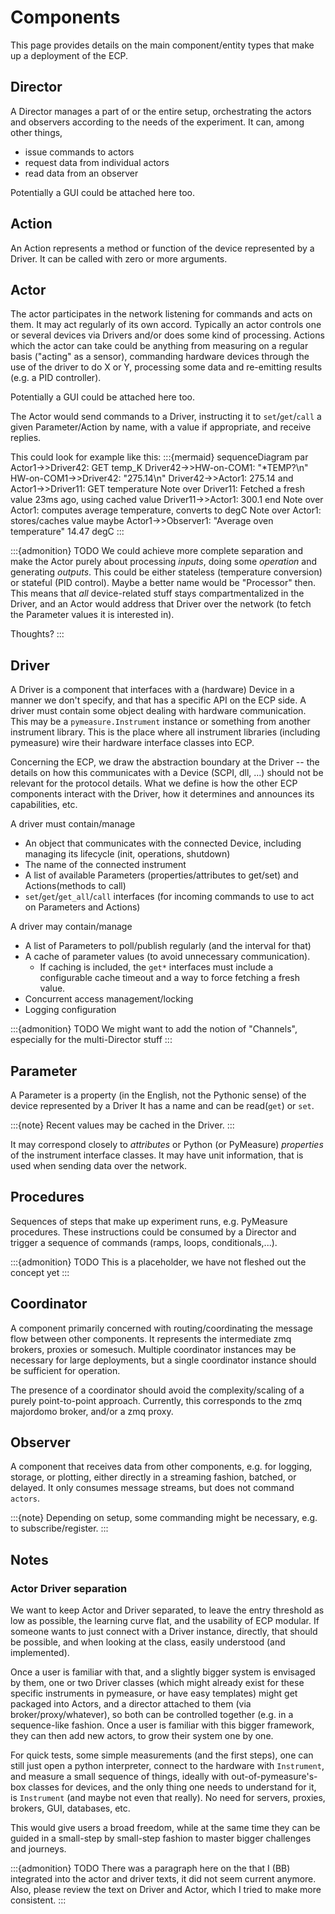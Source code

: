 # Components

This page provides details on the main component/entity types that make up a deployment of the ECP.

## Director
A Director manages a part of or the entire setup, orchestrating the actors and observers according to the needs of the experiment.
It can, among other things, 
* issue commands to actors
* request data from individual actors
* read data from an observer

Potentially a GUI could be attached here too.

## Action
An Action represents a method or function of the device represented by a Driver.
It can be called with zero or more arguments.

## Actor
The actor participates in the network listening for commands and acts on them. 
It may act regularly of its own accord.
Typically an actor controls one or several devices via Drivers and/or does some kind of processing.
Actions which the actor can take could be anything from measuring on a regular basis ("acting" as a sensor), commanding hardware devices through the use of the driver to do X or Y, processing some data and re-emitting results (e.g. a PID controller).

Potentially a GUI could be attached here too.

The Actor would send commands to a Driver, instructing it to `set`/`get`/`call` a given Parameter/Action by name, with a value if appropriate, and receive replies.

This could look for example like this:
:::{mermaid}
sequenceDiagram
    par
        Actor1->>Driver42: GET temp_K
        Driver42->>HW-on-COM1: "*TEMP?\n"
        HW-on-COM1->>Driver42: "275.14\n"
        Driver42->>Actor1: 275.14
    and
        Actor1->>Driver11: GET temperature
        Note over Driver11: Fetched a fresh value 23ms ago, using cached value
        Driver11->>Actor1: 300.1
    end
    Note over Actor1: computes average temperature, converts to degC
    Note over Actor1: stores/caches value maybe
    Actor1->>Observer1: "Average oven temperature" 14.47 degC
:::

:::{admonition} TODO
We could achieve more complete separation and make the Actor purely about processing _inputs_, doing some _operation_ and generating _outputs_.
This could be either stateless (temperature conversion) or stateful (PID control).
Maybe a better name would be "Processor" then.
This means that _all_ device-related stuff stays compartmentalized in the Driver, and an Actor would address that Driver over the network (to fetch the Parameter values it is interested in).

Thoughts?
:::

## Driver
A Driver is a component that interfaces with a (hardware) Device in a manner we don't specify, and that has a specific API on the ECP side.
A driver must contain some object dealing with hardware communication.
This may be a `pymeasure.Instrument` instance or something from another instrument library.
This is the place where all instrument libraries (including pymeasure) wire their hardware interface classes into ECP.

Concerning the ECP, we draw the abstraction boundary at the Driver -- the details on how this communicates with a Device (SCPI, dll, ...) should not be relevant for the protocol details.
What we define is how the other ECP components interact with the Driver, how it determines and announces its capabilities, etc.

A driver must contain/manage
* An object that communicates with the connected Device, including managing its lifecycle (init, operations, shutdown)
* The name of the connected instrument
* A list of available Parameters (properties/attributes to get/set) and Actions(methods to call)
* `set`/`get`/`get_all`/`call` interfaces (for incoming commands to use to act on Parameters and Actions)

A driver may contain/manage
* A list of Parameters to poll/publish regularly (and the interval for that)
* A cache of parameter values (to avoid unnecessary communication). 
    - If caching is included, the `get*` interfaces must include a configurable cache timeout and a way to force fetching a fresh value. 
* Concurrent access management/locking
* Logging configuration

:::{admonition} TODO
We might want to add the notion of "Channels", especially for the multi-Director stuff
:::

## Parameter
A Parameter is a property (in the English, not the Pythonic sense) of the device represented by a Driver
It has a name and can be read(`get`) or `set`.

:::{note}
Recent values may be cached in the Driver.
:::

It may correspond closely to _attributes_ or Python (or PyMeasure) _properties_ of the instrument interface classes.
It may have unit information, that is used when sending data over the network.

## Procedures
Sequences of steps that make up experiment runs, e.g. PyMeasure procedures.
These instructions could be consumed by a Director and trigger a sequence of commands (ramps, loops, conditionals,...).

:::{admonition} TODO
This is a placeholder, we have not fleshed out the concept yet
:::

## Coordinator
A component primarily concerned with routing/coordinating the message flow between other components.
It represents the intermediate zmq brokers, proxies or somesuch.
Multiple coordinator instances may be necessary for large deployments, but a single coordinator instance should be sufficient for operation.

The presence of a coordinator should avoid the complexity/scaling of a purely point-to-point approach. 
Currently, this corresponds to the zmq majordomo broker, and/or a zmq proxy.

## Observer
A component that receives data from other components, e.g. for logging, storage, or plotting, either directly in a streaming fashion, batched, or delayed.
It only consumes message streams, but does not command `actors`.

:::{note} Depending on setup, some commanding might be necessary, e.g. to subscribe/register.
:::

## Notes 
### Actor Driver separation
We want to keep Actor and Driver separated, to leave the entry threshold as low as possible, the learning curve flat, and the usability of ECP modular.
If someone wants to just connect with a Driver instance, directly, that should be possible, and when looking at the class, easily understood (and implemented).

Once a user is familiar with that, and a slightly bigger system is envisaged by them, one or two Driver classes (which might already exist for these specific instruments in pymeasure, or have easy templates) might get packaged into Actors, and a director attached to them (via broker/proxy/whatever), so both can be controlled together (e.g. in a sequence-like fashion.
Once a user is familiar with this bigger framework, they can then add new actors, to grow their system one by one.

For quick tests, some simple measurements (and the first steps), one can still just open a python interpreter, connect to the hardware with `Instrument`, and measure a small sequence of things, ideally with out-of-pymeasure's-box classes for devices, and the only thing one needs to understand for it, is `Instrument` (and maybe not even that really). No need for servers, proxies, brokers, GUI, databases, etc. 

This would give users a broad freedom, while at the same time they can be guided in a small-step by small-step fashion to master bigger challenges and journeys.

:::{admonition} TODO
There was a paragraph here on the that I (BB) integrated into the actor and driver texts, it did not seem current anymore.
Also, please review the text on Driver and Actor, which I tried to make more consistent.
:::
